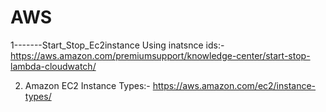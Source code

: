 # AWS
1-------Start_Stop_Ec2instance Using inatsnce ids:-
                 https://aws.amazon.com/premiumsupport/knowledge-center/start-stop-lambda-cloudwatch/
                 
                 
2. Amazon EC2 Instance Types:- https://aws.amazon.com/ec2/instance-types/
